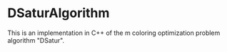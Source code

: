 # DSaturAlgorithm
This is an implementation in C++ of the m coloring optimization problem algorithm "DSatur".

